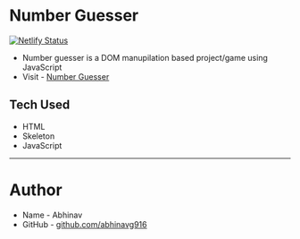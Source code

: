 # Number Guesser
[![Netlify Status](https://api.netlify.com/api/v1/badges/e1392ee0-7847-4c9d-bebb-5158d7275e81/deploy-status)](https://app.netlify.com/sites/frosty-agnesi-8ea95e/deploys)

- Number guesser is a DOM manupilation based project/game using JavaScript
- Visit - [Number Guesser](https://frosty-agnesi-8ea95e.netlify.app/)

## Tech Used

- HTML
- Skeleton
- JavaScript

---

# Author

- Name - Abhinav
- GitHub - [github.com/abhinavg916](https://github.com/abhinavg916)
